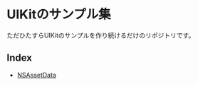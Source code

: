 # UIKitのサンプル集  
ただひたすらUIKitのサンプルを作り続けるだけのリポジトリです。
## Index  
- [NSAssetData](https://github.com/kotaro3/workspace/tree/master/NSDataAssetSample)

